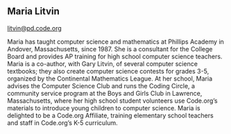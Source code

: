 ## Maria Litvin

[litvin@pd.code.org](mailto:litvin@pd.code.org)

Maria has taught computer science and mathematics at Phillips Academy in Andover, Massachusetts, since 1987. She is a consultant for the College Board and provides AP training for high school computer science teachers. Maria is a co-author, with Gary Litvin, of several computer science textbooks; they also create computer science contests for grades 3-5, organized by the Continental Mathematics League. At her school, Maria advises the Computer Science Club and runs the Coding Circle, a community service program at the Boys and Girls Club in Lawrence, Massachusetts, where her high school student volunteers use Code.org’s materials to introduce young children to computer science. Maria is delighted to be a Code.org Affiliate, training elementary school teachers and staff in Code.org’s K-5 curriculum.

